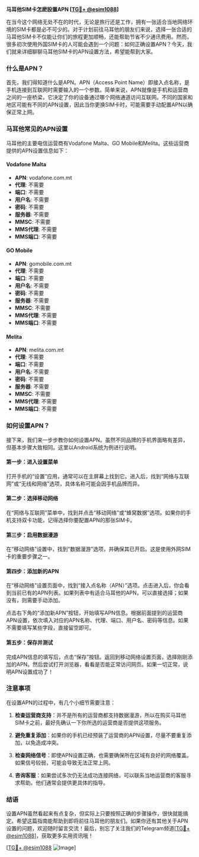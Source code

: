 **马耳他SIM卡怎麽設置APN [[TG💪+ @esim1088](https://t.me/s/esim1088)]**

在当今这个网络无处不在的时代，无论是旅行还是工作，拥有一张适合当地网络环境的SIM卡都是必不可少的。对于计划前往马耳他的朋友们来说，选择一张合适的马耳他SIM卡不仅能让你们的旅程更加顺畅，还能帮助节省不少通讯费用。然而，很多初次使用外国SIM卡的人可能会遇到一个问题：如何正确设置APN？今天，我们就来详细聊聊马耳他SIM卡的APN设置方法，希望能帮到大家。

### 什么是APN？

首先，我们得知道什么是APN。APN（Access Point Name）即接入点名称，是手机连接到互联网时需要输入的一个参数。简单来说，APN就像是手机和运营商之间的一座桥梁，它决定了你的设备通过哪个网络通道访问互联网。不同的国家和地区可能有不同的APN设置，因此当你更换SIM卡时，可能需要手动配置APN以确保正常上网。

### 马耳他常见的APN设置

马耳他的主要电信运营商有Vodafone Malta、GO Mobile和Melita。这些运营商提供的APN设置信息如下：

#### Vodafone Malta
- **APN**: vodafone.com.mt  
- **代理**: 不需要  
- **端口**: 不需要  
- **用户名**: 不需要  
- **密码**: 不需要  
- **服务器**: 不需要  
- **MMSC**: 不需要  
- **MMS代理**: 不需要  
- **MMS端口**: 不需要  

#### GO Mobile
- **APN**: gomobile.com.mt  
- **代理**: 不需要  
- **端口**: 不需要  
- **用户名**: 不需要  
- **密码**: 不需要  
- **服务器**: 不需要  
- **MMSC**: 不需要  
- **MMS代理**: 不需要  
- **MMS端口**: 不需要  

#### Melita
- **APN**: melita.com.mt  
- **代理**: 不需要  
- **端口**: 不需要  
- **用户名**: 不需要  
- **密码**: 不需要  
- **服务器**: 不需要  
- **MMSC**: 不需要  
- **MMS代理**: 不需要  
- **MMS端口**: 不需要  

### 如何设置APN？

接下来，我们来一步步教你如何设置APN。虽然不同品牌的手机界面略有差异，但基本步骤大致相同。这里以Android系统为例进行说明。

#### 第一步：进入设置菜单
打开手机的“设置”应用，通常可以在主屏幕上找到它。进入后，找到“网络与互联网”或“无线和网络”选项，具体名称可能会因手机品牌而异。

#### 第二步：选择移动网络
在“网络与互联网”菜单中，找到并点击“移动网络”或“蜂窝数据”选项。如果你的手机支持双卡功能，记得选择你要配置APN的那张SIM卡。

#### 第三步：启用数据漫游
在“移动网络”设置中，找到“数据漫游”选项，并确保其已开启。这是使用外网SIM卡的重要步骤之一。

#### 第四步：添加新的APN
在“移动网络”设置页面中，找到“接入点名称（APN）”选项。点击进入后，你会看到当前已有的APN列表。如果列表中有适合马耳他的APN，可以直接选择；如果没有，则需要手动添加。

点击右下角的“添加新APN”按钮，开始填写APN信息。根据前面提到的运营商APN设置，依次填入对应的APN名称、代理、端口、用户名、密码等信息。如果不需要填写某些字段，直接留空即可。

#### 第五步：保存并测试
完成APN信息的填写后，点击“保存”按钮。返回到移动网络设置页面，选择刚刚添加的APN。然后尝试打开浏览器，看看是否能正常访问网页。如果一切正常，说明APN设置成功了！

### 注意事项

在设置APN的过程中，有几个小细节需要注意：

1. **检查运营商支持**：并不是所有的运营商都支持数据漫游，所以在购买马耳他SIM卡之前，最好先确认一下你所选的运营商是否提供这项服务。
   
2. **避免重复添加**：如果你的手机已经预装了运营商的APN设置，尽量不要重复添加，以免造成冲突。

3. **检查网络信号**：即使APN设置正确，也需要确保所在区域有良好的网络覆盖。如果信号较弱，可能会导致无法正常上网。

4. **咨询客服**：如果尝试多次仍无法成功连接网络，可以联系当地运营商的客服寻求帮助。他们通常会提供更具体的指导。

### 结语

设置APN虽然看起来有点复杂，但实际上只要按照正确的步骤操作，很快就能搞定。希望这篇指南能帮助到即将前往马耳他的朋友们。如果你还有其他关于APN设置的问题，欢迎随时留言交流！最后，别忘了关注我们的Telegram频道[[TG💪+ @esim1088](https://t.me/s/esim1088)]，获取更多实用资讯哦！

[[TG💪+ @esim1088](https://t.me/s/esim1088) ![Image](https://i.postimg.cc/4NQfJmqS/Snipaste-2025-05-13-00-14-12.png)]